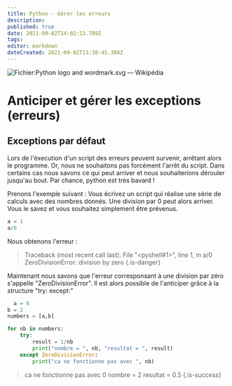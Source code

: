 ```yaml
---
title: Python - Gérer les erreurs
description: 
published: true
date: 2021-09-02T14:02:13.789Z
tags: 
editor: markdown
dateCreated: 2021-09-02T13:38:45.304Z
---
```


![Fichier:Python logo and wordmark.svg — Wikipédia](https://upload.wikimedia.org/wikipedia/commons/thumb/f/f8/Python_logo_and_wordmark.svg/1200px-Python_logo_and_wordmark.svg.png)

# Anticiper et gérer les exceptions (erreurs)
## Exceptions par défaut
Lors de l'éxecution d'un script des erreurs peuvent survenir, arrêtant alors le programme. Or, nous ne souhaitons pas forcément l'arrêt du script. Dans certains cas nous savons ce qui peut arriver et nous souhaiterions dérouler jusqu'au bout.
Par chance, python est très bavard !

Prenons l'exemple suivant :
Vous écrivez un script qui réalise une série de calculs avec des nombres donnés. Une division par 0 peut alors arriver. Vous le savez et vous souhaitez simplement être prévenus.

```python
a = 1
a/0
```
Nous obtenons l'erreur :
>Traceback (most recent call last):
  File "<pyshell#1>", line 1, in <module>
    a/0
ZeroDivisionError: division by zero
{.is-danger}
  
Maintenant nous savons que l'erreur corresponsant à une division par zéro s'appelle "ZeroDivisionError". Il est alors possible de l'anticiper grâce à la structure "try: except:"
```python
  a = 0
b = 2
numbers = [a,b]

for nb in numbers:
    try:
        result = 1/nb
        print("nombre = ", nb, "resultat = ", result)
    except ZeroDivisionError:
        print("ca ne fonctionne pas avec ", nb)
  ```
>   ca ne fonctionne pas avec  0
nombre =  2 resultat =  0.5
{.is-success}

